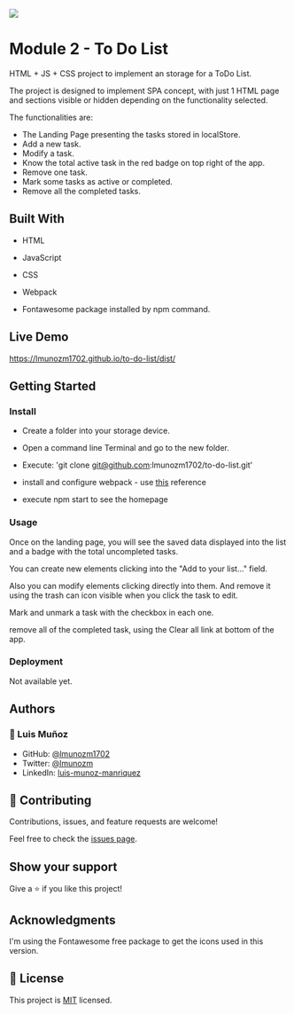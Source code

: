 ![](https://img.shields.io/badge/Microverse-blueviolet)

# Module 2 - To Do List

HTML + JS + CSS project to implement an storage for a ToDo List.

The project is designed to implement SPA concept, with just 1 HTML page and sections visible or hidden depending on the functionality selected.

The functionalities are:

- The Landing Page presenting the tasks stored in localStore.
- Add a new task.
- Modify a task.
- Know the total active task in the red badge on top right of the app.
- Remove one task.
- Mark some tasks as active or completed.
- Remove all the completed tasks.

## Built With

- HTML
- JavaScript
- CSS

- Webpack
- Fontawesome package installed by npm command.

## Live Demo

https://lmunozm1702.github.io/to-do-list/dist/

## Getting Started

### Install

- Create a folder into your storage device.
- Open a command line Terminal and go to the new folder.
- Execute: 'git clone git@github.com:lmunozm1702/to-do-list.git'

- install and configure webpack - use [this](./webpack.sh) reference

- execute npm start to see the homepage

### Usage

Once on the landing page, you will see the saved data displayed into the list and a badge with the total uncompleted tasks.

You can create new elements clicking into the "Add to your list..." field.

Also you can modify elements clicking directly into them. And remove it using the trash can icon visible when you click the task to edit.

Mark and unmark a task with the checkbox in each one.

remove all of the completed task, using the Clear all link at bottom of the app.

### Deployment

Not available yet.

## Authors

### 👤 Luis Muñoz

- GitHub: [@lmunozm1702](https://github.com/lmunozm1702)
- Twitter: [@lmunozm](https://twitter.com/lmunozm)
- LinkedIn: [luis-munoz-manriquez](https://www.linkedin.com/in/luis-munoz-manriquez)

## 🤝 Contributing

Contributions, issues, and feature requests are welcome!

Feel free to check the [issues page](../../issues/).

## Show your support

Give a ⭐️ if you like this project!

## Acknowledgments

I'm using the Fontawesome free package to get the icons used in this version.

## 📝 License

This project is [MIT](./LICENSE) licensed.
